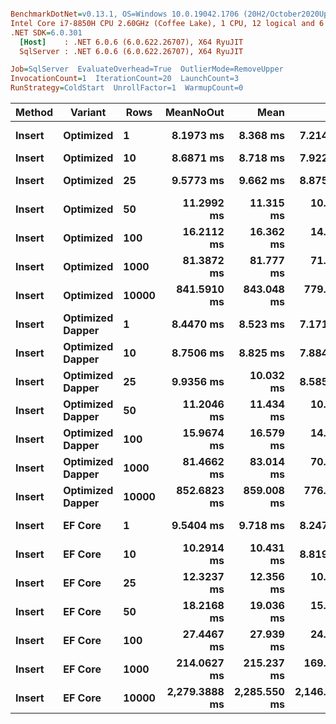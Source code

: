 ``` ini

BenchmarkDotNet=v0.13.1, OS=Windows 10.0.19042.1706 (20H2/October2020Update)
Intel Core i7-8850H CPU 2.60GHz (Coffee Lake), 1 CPU, 12 logical and 6 physical cores
.NET SDK=6.0.301
  [Host]    : .NET 6.0.6 (6.0.622.26707), X64 RyuJIT
  SqlServer : .NET 6.0.6 (6.0.622.26707), X64 RyuJIT

Job=SqlServer  EvaluateOverhead=True  OutlierMode=RemoveUpper  
InvocationCount=1  IterationCount=20  LaunchCount=3  
RunStrategy=ColdStart  UnrollFactor=1  WarmupCount=0  

```
|      Method |         Variant |  Rows |     MeanNoOut |         Mean |          Min |           Q1 |       Median |           Q3 |          Max |
|------------ |---------------- |------ |--------------:|-------------:|-------------:|-------------:|-------------:|-------------:|-------------:|
| **Insert** |       **Optimized** |     **1** |     **8.1973 ms** |     **8.368 ms** |     **7.214 ms** |     **7.879 ms** |     **8.216 ms** |     **8.531 ms** |    **10.909 ms** |
| **Insert** |       **Optimized** |    **10** |     **8.6871 ms** |     **8.718 ms** |     **7.922 ms** |     **8.470 ms** |     **8.689 ms** |     **8.902 ms** |     **9.664 ms** |
| **Insert** |       **Optimized** |    **25** |     **9.5773 ms** |     **9.662 ms** |     **8.875 ms** |     **9.229 ms** |     **9.563 ms** |    **10.008 ms** |    **11.528 ms** |
| **Insert** |       **Optimized** |    **50** |    **11.2992 ms** |    **11.315 ms** |    **10.081 ms** |    **11.024 ms** |    **11.313 ms** |    **11.637 ms** |    **12.654 ms** |
| **Insert** |       **Optimized** |   **100** |    **16.2112 ms** |    **16.362 ms** |    **14.296 ms** |    **15.531 ms** |    **16.218 ms** |    **16.746 ms** |    **21.285 ms** |
| **Insert** |       **Optimized** |  **1000** |    **81.3872 ms** |    **81.777 ms** |    **71.386 ms** |    **77.701 ms** |    **81.073 ms** |    **85.153 ms** |    **94.185 ms** |
| **Insert** |       **Optimized** | **10000** |   **841.5910 ms** |   **843.048 ms** |   **779.806 ms** |   **814.047 ms** |   **844.139 ms** |   **864.597 ms** |   **938.765 ms** |
| **Insert** | **Optimized Dapper** |     **1** |     **8.4470 ms** |     **8.523 ms** |     **7.171 ms** |     **8.117 ms** |     **8.374 ms** |     **9.086 ms** |     **9.973 ms** |
| **Insert** | **Optimized Dapper** |    **10** |     **8.7506 ms** |     **8.825 ms** |     **7.884 ms** |     **8.448 ms** |     **8.746 ms** |     **9.138 ms** |    **10.177 ms** |
| **Insert** | **Optimized Dapper** |    **25** |     **9.9356 ms** |    **10.032 ms** |     **8.585 ms** |     **9.543 ms** |     **9.920 ms** |    **10.333 ms** |    **12.691 ms** |
| **Insert** | **Optimized Dapper** |    **50** |    **11.2046 ms** |    **11.434 ms** |    **10.052 ms** |    **10.824 ms** |    **11.174 ms** |    **11.799 ms** |    **14.203 ms** |
| **Insert** | **Optimized Dapper** |   **100** |    **15.9674 ms** |    **16.579 ms** |    **14.264 ms** |    **15.481 ms** |    **16.021 ms** |    **16.655 ms** |    **24.826 ms** |
| **Insert** | **Optimized Dapper** |  **1000** |    **81.4662 ms** |    **83.014 ms** |    **70.483 ms** |    **76.557 ms** |    **81.542 ms** |    **86.140 ms** |   **111.924 ms** |
| **Insert** | **Optimized Dapper** | **10000** |   **852.6823 ms** |   **859.008 ms** |   **776.898 ms** |   **825.322 ms** |   **851.265 ms** |   **882.110 ms** | **1,033.004 ms** |
| **Insert** |          **EF Core** |     **1** |     **9.5404 ms** |     **9.718 ms** |     **8.247 ms** |     **9.152 ms** |     **9.542 ms** |     **9.961 ms** |    **12.753 ms** |
| **Insert** |          **EF Core** |    **10** |    **10.2914 ms** |    **10.431 ms** |     **8.819 ms** |     **9.874 ms** |    **10.328 ms** |    **10.924 ms** |    **12.267 ms** |
| **Insert** |          **EF Core** |    **25** |    **12.3237 ms** |    **12.356 ms** |    **10.497 ms** |    **11.886 ms** |    **12.201 ms** |    **12.883 ms** |    **14.785 ms** |
| **Insert** |          **EF Core** |    **50** |    **18.2168 ms** |    **19.036 ms** |    **15.656 ms** |    **17.353 ms** |    **17.988 ms** |    **19.884 ms** |    **26.640 ms** |
| **Insert** |          **EF Core** |   **100** |    **27.4467 ms** |    **27.939 ms** |    **24.429 ms** |    **25.999 ms** |    **27.252 ms** |    **29.609 ms** |    **34.885 ms** |
| **Insert** |          **EF Core** |  **1000** |   **214.0627 ms** |   **215.237 ms** |   **169.002 ms** |   **198.145 ms** |   **211.922 ms** |   **232.108 ms** |   **272.440 ms** |
| **Insert** |          **EF Core** | **10000** | **2,279.3888 ms** | **2,285.550 ms** | **2,146.548 ms** | **2,231.857 ms** | **2,280.539 ms** | **2,322.569 ms** | **2,472.086 ms** |
